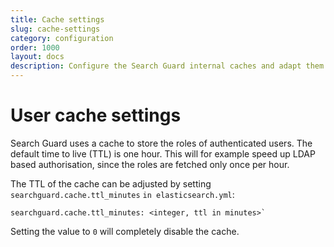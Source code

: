 ```yaml
---
title: Cache settings
slug: cache-settings
category: configuration
order: 1000
layout: docs
description: Configure the Search Guard internal caches and adapt them to your needs.
---
```

<!---
Copryight 2017 floragunn GmbH
-->
# User cache settings

Search Guard uses a cache to store the roles of authenticated users. The default time to live (TTL) is one hour. This will for example speed up LDAP based authorisation, since the roles are fetched only once per hour.

The TTL of the cache can be adjusted by setting `searchguard.cache.ttl_minutes` `in elasticsearch.yml`:

```
searchguard.cache.ttl_minutes: <integer, ttl in minutes>`
```

Setting the value to `0` will completely disable the cache.
